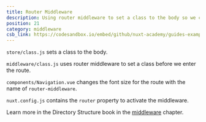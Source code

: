 ```yaml
---
title: Router Middleware
description: Using router middleware to set a class to the body so we can then style differently depending on the route
position: 21
category: middleware
csb_link: https://codesandbox.io/embed/github/nuxt-academy/guides-examples/tree/master/04_directory_structure/09_middleware_router
---
```


<example-intro></example-intro>

`store/class.js` sets a class to the body.

`middleware/class.js` uses router middleware to set a class before we enter the route.

`components/Navigation.vue` changes the font size for the route with the name of `router-middleware`.

`nuxt.config.js` contains the `router` property to activate the middleware.

<base-alert type="next">

Learn more in the Directory Structure book in the [middleware](/guides/directory-structure/middleware#router-middleware) chapter.

</base-alert>

<code-sandbox :src="csb_link"></code-sandbox>
